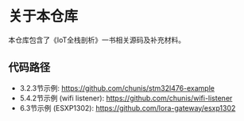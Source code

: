 # 关于本仓库

本仓库包含了《IoT全栈剖析》一书相关源码及补充材料。


## 代码路径

- 3.2.3节示例: https://github.com/chunis/stm32l476-example
- 5.4.2节示例 (wifi listener): https://github.com/chunis/wifi-listener
- 6.3节示例 (ESXP1302): https://github.com/lora-gateway/esxp1302
